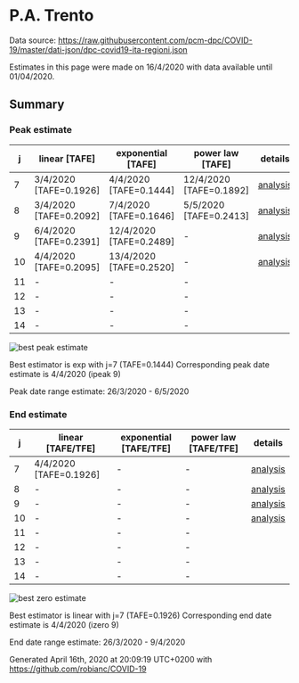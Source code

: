 # P.A. Trento


Data source: https://raw.githubusercontent.com/pcm-dpc/COVID-19/master/dati-json/dpc-covid19-ita-regioni.json

Estimates in this page were made on 16/4/2020 with data available until 01/04/2020.


## Summary 

### Peak estimate 
|j|linear [TAFE]|exponential [TAFE]|power law [TAFE]|details|
|---|----|-----------|---------|-------|
|7|3/4/2020 [TAFE=0.1926]|4/4/2020 [TAFE=0.1444]|12/4/2020 [TAFE=0.1892]|[analysis](COVID-19_p.a._trento_j7_2020-04-01.md)|
|8|3/4/2020 [TAFE=0.2092]|7/4/2020 [TAFE=0.1646]|5/5/2020 [TAFE=0.2413]|[analysis](COVID-19_p.a._trento_j8_2020-04-01.md)|
|9|6/4/2020 [TAFE=0.2391]|12/4/2020 [TAFE=0.2489]|-|[analysis](COVID-19_p.a._trento_j9_2020-04-01.md)|
|10|4/4/2020 [TAFE=0.2095]|13/4/2020 [TAFE=0.2520]|-|[analysis](COVID-19_p.a._trento_j10_2020-04-01.md)|
|11|-|-|-||
|12|-|-|-||
|13|-|-|-||
|14|-|-|-||

![best peak estimate](COVID-19_p.a._trento_j7_2020-04-01.png)

Best estimator is exp with j=7 (TAFE=0.1444)
Corresponding peak date estimate is 4/4/2020 (ipeak 9)


Peak date range estimate: 26/3/2020 - 6/5/2020

### End estimate 
|j|linear [TAFE/TFE]|exponential [TAFE/TFE]|power law [TAFE/TFE]|details|
|---|----|-----------|---------|-------|
|7|4/4/2020 [TAFE=0.1926]|-|-|[analysis](COVID-19_p.a._trento_j7_2020-04-01.md)|
|8|-|-|-|[analysis](COVID-19_p.a._trento_j8_2020-04-01.md)|
|9|-|-|-|[analysis](COVID-19_p.a._trento_j9_2020-04-01.md)|
|10|-|-|-|[analysis](COVID-19_p.a._trento_j10_2020-04-01.md)|
|11|-|-|-||
|12|-|-|-||
|13|-|-|-||
|14|-|-|-||

![best zero estimate](COVID-19_p.a._trento_j7_2020-04-01.png)

Best estimator is linear with j=7 (TAFE=0.1926)
Corresponding end date estimate is 4/4/2020 (izero 9)


End date range estimate: 26/3/2020 - 9/4/2020

Generated April 16th, 2020 at 20:09:19 UTC+0200 with https://github.com/robianc/COVID-19
